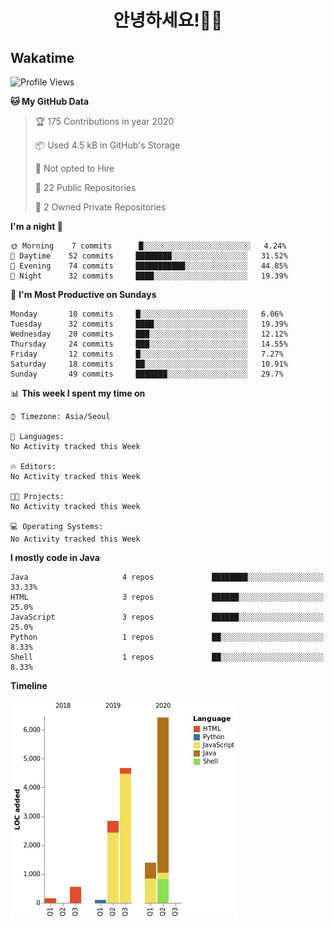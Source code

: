 # <div align="center">안녕하세요!👩‍💻</div>

## Wakatime
<!--START_SECTION:waka-->
![Profile Views](http://img.shields.io/badge/Profile%20Views-2-blue)

**🐱 My GitHub Data** 

> 🏆 175 Contributions in year 2020
 > 
> 📦 Used 4.5 kB in GitHub's Storage 
 > 
> 🚫 Not opted to Hire
 > 
> 📜 22 Public Repositories 
 > 
> 🔑 2 Owned Private Repositories 

**I'm a night 🦉** 

```text
🌞 Morning    7 commits      █░░░░░░░░░░░░░░░░░░░░░░░░   4.24% 
🌆 Daytime    52 commits     ████████░░░░░░░░░░░░░░░░░   31.52% 
🌃 Evening    74 commits     ███████████░░░░░░░░░░░░░░   44.85% 
🌙 Night      32 commits     ████░░░░░░░░░░░░░░░░░░░░░   19.39%

```
📅 **I'm Most Productive on Sundays** 

```text
Monday       10 commits     █░░░░░░░░░░░░░░░░░░░░░░░░   6.06% 
Tuesday      32 commits     ████░░░░░░░░░░░░░░░░░░░░░   19.39% 
Wednesday    20 commits     ███░░░░░░░░░░░░░░░░░░░░░░   12.12% 
Thursday     24 commits     ███░░░░░░░░░░░░░░░░░░░░░░   14.55% 
Friday       12 commits     █░░░░░░░░░░░░░░░░░░░░░░░░   7.27% 
Saturday     18 commits     ██░░░░░░░░░░░░░░░░░░░░░░░   10.91% 
Sunday       49 commits     ███████░░░░░░░░░░░░░░░░░░   29.7%

```


📊 **This week I spent my time on** 

```text
⌚︎ Timezone: Asia/Seoul

💬 Languages: 
No Activity tracked this Week

🔥 Editors: 
No Activity tracked this Week

🐱‍💻 Projects: 
No Activity tracked this Week

💻 Operating Systems: 
No Activity tracked this Week

```

**I mostly code in Java** 

```text
Java                     4 repos             ████████░░░░░░░░░░░░░░░░░   33.33% 
HTML                     3 repos             ██████░░░░░░░░░░░░░░░░░░░   25.0% 
JavaScript               3 repos             ██████░░░░░░░░░░░░░░░░░░░   25.0% 
Python                   1 repos             ██░░░░░░░░░░░░░░░░░░░░░░░   8.33% 
Shell                    1 repos             ██░░░░░░░░░░░░░░░░░░░░░░░   8.33%

```


**Timeline**

![Chart not found](https://github.com/taesikyoo/taesikyoo/blob/master/charts/bar_graph.png) 


<!--END_SECTION:waka-->

 <!--
 **taesikyoo/taesikyoo** is a ✨ _special_ ✨ repository because its `README.md` (this file) appears on your GitHub profile.
 
 Here are some ideas to get you started:
 
 - 🔭 I’m currently working on ...
 - 🌱 I’m currently learning ...
 - 👯 I’m looking to collaborate on ...
 - 🤔 I’m looking for help with ...
 - 💬 Ask me about ...
 - 📫 How to reach me: ...
 - 😄 Pronouns: ...
 - ⚡ Fun fact: ...
 -->  